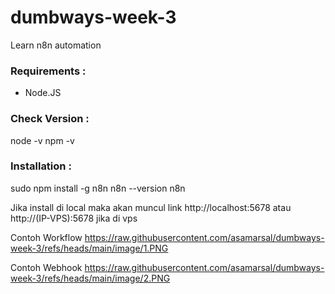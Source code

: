 # dumbways-week-3
Learn n8n automation

### Requirements :
- Node.JS


### Check Version :
node -v
npm -v


### Installation :
sudo npm install -g n8n
n8n --version
n8n

Jika install di local maka akan muncul link http://localhost:5678 atau http://(IP-VPS):5678 jika di vps

Contoh Workflow
https://raw.githubusercontent.com/asamarsal/dumbways-week-3/refs/heads/main/image/1.PNG

Contoh Webhook
https://raw.githubusercontent.com/asamarsal/dumbways-week-3/refs/heads/main/image/2.PNG
